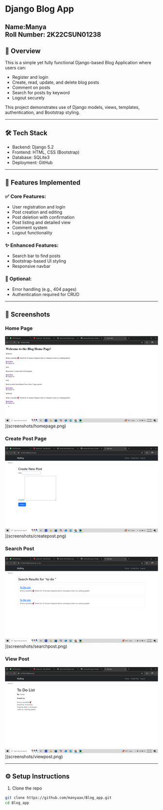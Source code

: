 # Django Blog App

Name:Manya  
Roll Number: 2K22CSUN01238
---

## 📝 Overview

This is a simple yet fully functional Django-based Blog Application where users can:

- Register and login
- Create, read, update, and delete blog posts
- Comment on posts
- Search for posts by keyword
- Logout securely

This project demonstrates use of Django models, views, templates, authentication, and Bootstrap styling.

---

## 🛠️ Tech Stack

- Backend: Django 5.2
- Frontend: HTML, CSS (Bootstrap)
- Database: SQLite3
- Deployment: GitHub

---

## 🚀 Features Implemented

### ✅ Core Features:
- User registration and login
- Post creation and editing
- Post deletion with confirmation
- Post listing and detailed view
- Comment system
- Logout functionality

### ✨ Enhanced Features:
- Search bar to find posts
- Bootstrap-based UI styling
- Responsive navbar

### 🧪 Optional:
- Error handling (e.g., 404 pages)
- Authentication required for CRUD

---

## 📸 Screenshots

### Home Page
![Home Page](screenshots/homepage.png)](screenshots/homepage.png)

### Create Post Page
![Create Post](screenshots/createpost.png)](screenshots/createpost.png)

### Search Post 
![Search post](screenshots/searchpost.png)](screenshots/searchpost.png)

### View Post
![View Post](screenshots/viewpost.png)](screenshots/viewpost.png)


---

## ⚙️ Setup Instructions

1. Clone the repo
```bash
git clone https://github.com/manyaax/Blog_app.git
cd Blog_app
